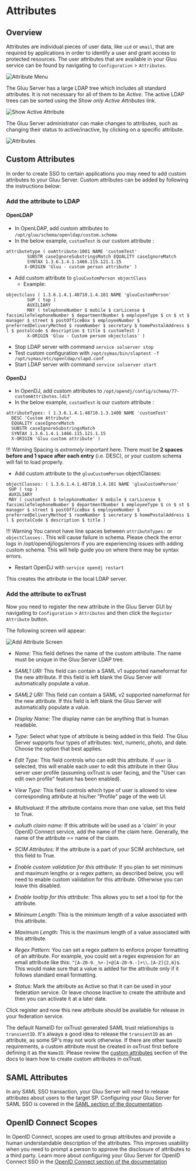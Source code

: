 # Attributes

## Overview
Attributes are individual pieces of user data, like `uid` or `email`, that are required by applications in order to identify a user and grant access to protected resources. The user attributes that are available in your Gluu service can be found by navigating to `Configuration` > `Attributes`. 

![Attribute Menu](../img/admin-guide/attribute/admin_attribute_menu.png)

The Gluu Server has a large LDAP tree which includes all standard
attributes. It is not necessary for all of them to be *Active*. The
active LDAP trees can be sorted using the *Show only Active Attributes*
link.

![Show Active Attribute](../img/admin-guide/attribute/admin_attribute_show.png)

The Gluu Server administrator can make changes to attributes, such as changing their
status to active/inactive, by clicking on a specific attribute.

![Attributes](../img/admin-guide/attribute/admin_attribute_attribute.png)


## Custom Attributes
In order to create SSO to certain applications you may need to add custom attributes to your Gluu Server. Custom attributes can be added by following the instructions below: 

### Add the attribute to LDAP
#### OpenLDAP

 - In OpenLDAP, add custom attributes to `/opt/gluu/schema/openldap/custom.schema` 
 - In the below example, `customTest` is our custom attribute : 
```
attributetype ( oxAttribute:1001 NAME 'customTest'
        SUBSTR caseIgnoreSubstringsMatch EQUALITY caseIgnoreMatch
        SYNTAX 1.3.6.1.4.1.1466.115.121.1.15        
       X-ORIGIN 'Gluu - custom person attribute' )
```
 - Add custom attribute to `gluuCustomPerson objectClass`
   - Example: 
```
objectclass ( 1.3.6.1.4.1.48710.1.4.101 NAME 'gluuCustomPerson'
        SUP ( top )
        AUXILIARY
        MAY ( telephoneNumber $ mobile $ carLicense $ facsimileTelephoneNumber $ departmentNumber $ employeeType $ cn $ st $ manager $ street $ postOfficeBox $ employeeNumber $ preferredDeliveryMethod $ roomNumber $ secretary $ homePostalAddress $ l $ postalCode $ description $ title $ customTest )
        X-ORIGIN 'Gluu - Custom persom objectclass' )
```
 - Stop LDAP server with command `service solserver stop`
 - Test custom configuration with `/opt/symas/bin/slaptest -f /opt/symas/etc/openldap/slapd.conf`
 - Start LDAP server with command `service solserver start`
 
#### OpenDJ

 - In OpenDJ, add custom attributes to `/opt/opendj/config/schema/77-customAttributes.ldif`
 - In the below example, `customTest` is our custom attribute : 
```
attributeTypes: ( 1.3.6.1.4.1.48710.1.3.1400 NAME 'customTest'
  DESC 'Custom Attribute' 
  EQUALITY caseIgnoreMatch 
  SUBSTR caseIgnoreSubstringsMatch 
  SYNTAX 1.3.6.1.4.1.1466.115.121.1.15 
  X-ORIGIN 'Gluu custom attribute' )
```
!!! Warning
    Spacing is *extremely* important here. There must be **2 spaces before and 1 space after each entry** (i.e. DESC), or your custom schema will fail to load properly.

  - Add custom attribute to the `gluuCustomPerson` objectClasses:
  
```
objectClasses: ( 1.3.6.1.4.1.48710.1.4.101 NAME 'gluuCustomPerson'
 SUP ( top )
 AUXILIARY
 MAY ( customTest $ telephoneNumber $ mobile $ carLicense $ facsimileTelephoneNumber $ departmentNumber $ employeeType $ cn $ st $ manager $ street $ postOfficeBox $ employeeNumber $ preferredDeliveryMethod $ roomNumber $ secretary $ homePostalAddress $ l $ postalCode $ description $ title )
```
!!! Warning
    You cannot have line spaces between `attributeTypes:` or `objectClasses:`. This will cause failure in schema. Please check the error logs in /opt/opendj/logs/errors if you are experiencing issues with adding custom schema. This will help guide you on where there may be syntax errors.
    
 - Restart OpenDJ with `service opendj restart`
 
This creates the attribute in the local LDAP server. 

### Add the attribute to oxTrust
Now you need to register the new attribute in the Gluu Server GUI by navigating to `Configuration` > `Attributes`  and then click the `Register Attribute` button. 

The following screen will appear:

![Add Attribute Screen](../img/admin-guide/attribute/admin_attribute_add.png)

* _Name:_ This field defines the name of the custom attribute. The name must be unique in the Gluu Server LDAP tree.

* _SAML1 URI:_ This field can contain a SAML v1 supported nameformat for the new attribute. If this field is left blank the Gluu Server will automatically populate a value. 

* _SAML2 URI:_ This field can contain a SAML v2 supported nameformat for the new attribute. If this field is left blank the Gluu Server will automatically populate a value. 

* _Display Name:_ The display name can be anything that is human readable.

* _Type:_ Select what type of attribute is being added in this field. The Gluu Server supports four types of attributes: text, numeric, photo, and date. Choose the option that best applies. 

* _Edit Type:_ This field controls who can edit this attribute. If `user` is selected, this will enable each user to edit this attribute in their Gluu server user profile (assuming oxTrust is user facing, and the "User can edit own profile" feature has been enabled).

* _View Type:_ This field controls which type of user is allowed to view
  corresponding attribute at his/her "Profile" page of the web UI.

* _Multivalued:_ If the attribute contains more than one value, set this field to True. 

* _oxAuth claim name:_ If this attribute will be used as a 'claim' in your OpenID Connect service, add the name of the claim here. Generally, the name of the attribute == name of the claim.

* _SCIM Attributes:_ If the attribute is a part of your SCIM architecture, set this field to True.

* _Enable custom validation for this attribute:_ If you plan to set minimum and maximum lengths or a regex pattern, as described below, you will need to enable custom validation for this attribute. Otherwise you can leave this disabled. 

* _Enable tooltip for this attribute:_ This allows you to set a tool tip for the attribute. 

* _Minimum Length:_ This is the minimum length of a value associated with this attribute. 

* _Maximum Length:_ This is the maximum length of a value associated with this attribute. 

* _Regex Pattern:_ You can set a regex pattern to enforce proper formatting of an attribute. For example, you could set a regex expression for an email attribute like this: `^[A-Z0-9._%+-]+@[A-Z0-9.-]+\\.[A-Z]{2,6}$`. This would make sure that a value is added for the attribute only if it follows standard email formatting.

* _Status:_ Mark the attribute as Active so that it can be used in your federation service. Or leave choose Inactive to create the attribute and then you can activate it at a later date. 

Click register and now this new attribute should be available for release in your federation service. 

The default NameID for oxTrust generated SAML trust relationships is `transientID`. It's always a good idea to release the `transientID` as an attribute, as some SP's may not work otherwise. If there are other `NameID` requirements, a custom attribute must be created in oxTrust first before defining it as the `NameID`. Please review the [custom attributes](./attribute.md#custom-attributes) section of the docs to learn how to create custom attributes in oxTrust.

## SAML Attributes

In any SAML SSO transaction, your Gluu Server will need to release attributes about users to the target SP. Configuring your Gluu Server for SAML SSO is covered in the [SAML section of the documentation](./saml.md). 

## OpenID Connect Scopes

In OpenID Connect, scopes are used to group attributes and provide a human 
understandable description of the attributes. This improves usability when you need 
to prompt a person to approve the disclosure of attributes to a third party. Learn more about configuring your Gluu Server for OpenID Connect SSO in the [OpenID Connect section of the documentation](./openid-connect.md#scopes)
